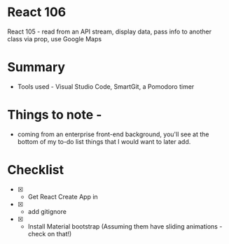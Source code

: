 # React 106
React 105 - read from an API stream, display data, pass info to another class via prop, use Google Maps

# Summary
* Tools used - Visual Studio Code, SmartGit, a Pomodoro timer

# Things to note -
* coming from an enterprise front-end background, you'll see at the bottom of my to-do list things that I would want to later add. 

# Checklist

* [X] - Get React Create App in
* [X] - add gitignore 
* [X] - Install Material bootstrap (Assuming them have sliding animations - check on that!)


